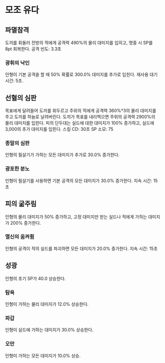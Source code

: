 # 모조 유다

## 파멸참격

도끼를 휘둘러 전방의 적에게 공격력 490%의 물리 대미지를 입히고, 명중 시 SP를 8pt 회복한다.
공격 빈도: 3.3초

### 광휘의 낙인

인형이 기본 공격을 할 때 50% 확률로 300.0% 대미지를 추가로 입힌다. 재사용 대기시간: 5초.

## 선혈의 심판

목표에게 달려들어 도끼를 휘두르고 주위의 적에게 공격력 360%\*3의 물리 대미지를 주고 도끼를 하늘로 날려버린다. 도끼가 목표를 내리찍으면 주위의 공격력 2900%의 물리 대미지를 입힌다. 피의 단두대는 실드에 대한 대미지가 100% 증가하고, 실드에 3,000의 추가 대미지를 입힌다.
스킬 CD: 30초
SP 소모: 75

### 종말의 심판

인형의 필살기가 가하는 모든 대미지가 추가로 30.0% 증가한다.

### 광포한 분노

인형이 필살기를 사용하면 기본 공격의 모든 대미지가 30.0% 증가한다. 지속 시간: 15초

## 피의 굶주림

인형의 물리 대미지가 50% 증가하고, 고정 대미지만 받는 실드나 적에게 가하는 대미지가 200% 증가한다.

### 멸신의 움켜쥠

인형의 공격이 적의 실드를 파괴하면 모든 대미지가 20.0% 증가한다. 지속 시간: 15초

## 성광

인형의 초기 SP가 40.0 상승한다.

### 탐욕

인형이 가하는 물리 대미지가 12.0% 상승한다.

### 파갑

인형이 실드에 가하는 대미지가 30.0% 상승한다.

### 오만

인형이 가하는 모든 대미지가 10.0% 상승.
